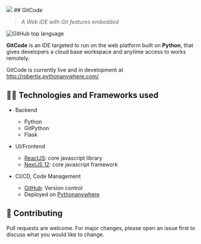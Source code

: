 <p>
    <img src="public/favicon.ico"/> ## GitCode
</p>

> _A Web IDE with Git features embedded_

![GitHub top language](https://img.shields.io/github/languages/top/isaacrobert33/GitCode?color=yellow&label=JavaScript)

**GitCode** is an IDE targeted to run on the web platform built on **Python**, that gives developers a cloud base workspace and anytime access to works remotely.

GitCode is currently live and in development at http://robertix.pythonanywhere.com/

## 👷🏽 Technologies and Frameworks used
* Backend
    * Python
    * GitPython
    * Flask

* UI/Frontend
    * [ReactJS](https://reactjs.org/): core javascript library
    * [NextJS 12](https://nextjs.org/): core javascript framework

* CI/CD, Code Management
    * [GitHub](https://github.com/): Version control
    * Deployed on [Pythonanywhere](https://www.pythonanywhere.com/)

## 📂 Contributing
Pull requests are welcome. For major changes, please open an issue first to discuss what you would like to change.
